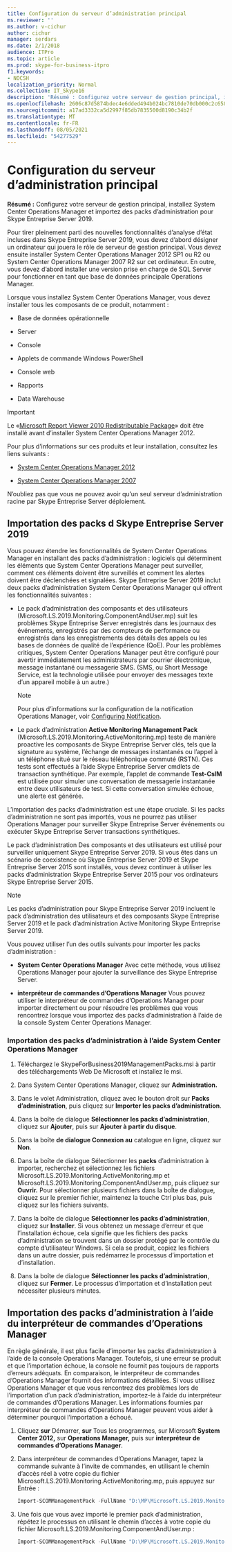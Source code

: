 ```yaml
---
title: Configuration du serveur d’administration principal
ms.reviewer: ''
ms.author: v-cichur
author: cichur
manager: serdars
ms.date: 2/1/2018
audience: ITPro
ms.topic: article
ms.prod: skype-for-business-itpro
f1.keywords:
- NOCSH
localization_priority: Normal
ms.collection: IT_Skype16
description: 'Résumé : Configurez votre serveur de gestion principal, installez System Center Operations Manager et importez des packs d’administration pour Skype Entreprise Server 2019.'
ms.openlocfilehash: 2606c87d5874bdec4e6dded494b024bc7810de70db000c2c65892e0d80e5a6d1
ms.sourcegitcommit: a17ad3332ca5d2997f85db7835500d8190c34b2f
ms.translationtype: MT
ms.contentlocale: fr-FR
ms.lasthandoff: 08/05/2021
ms.locfileid: "54277529"
---
```

# <a name="configure-the-primary-management-server"></a>Configuration du serveur d’administration principal

**Résumé :** Configurez votre serveur de gestion principal, installez System Center Operations Manager et importez des packs d’administration pour Skype Entreprise Server 2019.

Pour tirer pleinement parti des nouvelles fonctionnalités d’analyse d’état incluses dans Skype Entreprise Server 2019, vous devez d’abord désigner un ordinateur qui jouera le rôle de serveur de gestion principal. Vous devez ensuite installer System Center Operations Manager 2012 SP1 ou R2 ou System Center Operations Manager 2007 R2 sur cet ordinateur. En outre, vous devez d’abord installer une version prise en charge de SQL Server pour fonctionner en tant que base de données principale Operations Manager.

Lorsque vous installez System Center Operations Manager, vous devez installer tous les composants de ce produit, notamment :

- Base de données opérationnelle

- Server

- Console

- Applets de commande Windows PowerShell

- Console web

- Rapports

- Data Warehouse

> [!IMPORTANT]
> Le «[Microsoft Report Viewer 2010 Redistributable Package](https://www.microsoft.com/download/details.aspx?id=6442)» doit être installé avant d’installer System Center Operations Manager 2012.

Pour plus d’informations sur ces produits et leur installation, consultez les liens suivants :

- [System Center Operations Manager 2012](/previous-versions/system-center/system-center-2012-R2/hh205987(v=sc.12))

- [System Center Operations Manager 2007](https://technet.microsoft.com/library/bb735860.aspx)

N’oubliez pas que vous ne pouvez avoir qu’un seul serveur d’administration racine par Skype Entreprise Server déploiement.

## <a name="importing-the-skype-for-business-server-2019-management-packs"></a>Importation des packs d Skype Entreprise Server 2019

Vous pouvez étendre les fonctionnalités de System Center Operations Manager en installant des packs d’administration : logiciels qui déterminent les éléments que System Center Operations Manager peut surveiller, comment ces éléments doivent être surveillés et comment les alertes doivent être déclenchées et signalées. Skype Entreprise Server 2019 inclut deux packs d’administration System Center Operations Manager qui offrent les fonctionnalités suivantes :

-  Le pack d’administration des composants et des utilisateurs (Microsoft.LS.2019.Monitoring.ComponentAndUser.mp) suit les problèmes Skype Entreprise Server enregistrés dans les journaux des événements, enregistrés par des compteurs de performance ou enregistrés dans les enregistrements des détails des appels ou les bases de données de qualité de l’expérience (QoE). Pour les problèmes critiques, System Center Operations Manager peut être configuré pour avertir immédiatement les administrateurs par courrier électronique, message instantané ou messagerie SMS. (SMS, ou Short Message Service, est la technologie utilisée pour envoyer des messages texte d’un appareil mobile à un autre.)

    > [!NOTE]
    >  Pour plus d’informations sur la configuration de la notification Operations Manager, voir [Configuring Notification](/previous-versions/system-center/operations-manager-2007-r2/dd440890(v=technet.10)).

- Le pack d’administration **Active Monitoring Management Pack** (Microsoft.LS.2019.Monitoring.ActiveMonitoring.mp) teste de manière proactive les composants de Skype Entreprise Server clés, tels que la signature au système, l’échange de messages instantanés ou l’appel à un téléphone situé sur le réseau téléphonique commuté (RSTN). Ces tests sont effectués à l’aide Skype Entreprise Server cmdlets de transaction synthétique. Par exemple, l’applet de commande **Test-CsIM** est utilisée pour simuler une conversation de messagerie instantanée entre deux utilisateurs de test. Si cette conversation simulée échoue, une alerte est générée.

L’importation des packs d’administration est une étape cruciale. Si les packs d’administration ne sont pas importés, vous ne pourrez pas utiliser Operations Manager pour surveiller Skype Entreprise Server événements ou exécuter Skype Entreprise Server transactions synthétiques.

Le pack d’administration Des composants et des utilisateurs est utilisé pour surveiller uniquement Skype Entreprise Server 2019. Si vous êtes dans un scénario de coexistence où Skype Entreprise Server 2019 et Skype Entreprise Server 2015 sont installés, vous devez continuer à utiliser les packs d’administration Skype Entreprise Server 2015 pour vos ordinateurs Skype Entreprise Server 2015.

> [!NOTE]
> Les packs d’administration pour Skype Entreprise Server 2019 incluent le pack d’administration des utilisateurs et des composants Skype Entreprise Server 2019 et le pack d’administration Active Monitoring Skype Entreprise Server 2019.

Vous pouvez utiliser l’un des outils suivants pour importer les packs d’administration :

- **System Center Operations Manager** Avec cette méthode, vous utilisez Operations Manager pour ajouter la surveillance des Skype Entreprise Server.

- **interpréteur de commandes d’Operations Manager** Vous pouvez utiliser le interpréteur de commandes d’Operations Manager pour importer directement ou pour résoudre les problèmes que vous rencontrez lorsque vous importez des packs d’administration à l’aide de la console System Center Operations Manager.

### <a name="importing-the-management-packs-by-using-system-center-operations-manager"></a>Importation des packs d’administration à l’aide System Center Operations Manager

1. Téléchargez le SkypeForBusiness2019ManagementPacks.msi à partir des téléchargements Web De Microsoft et installez le msi.

2. Dans System Center Operations Manager, cliquez sur **Administration.**

3. Dans le volet Administration, cliquez avec le bouton droit sur **Packs d’administration**, puis cliquez sur **Importer les packs d’administration**.

4. Dans la boîte de dialogue **Sélectionner les packs d’administration**, cliquez sur **Ajouter**, puis sur **Ajouter à partir du disque**.

5. Dans la boîte **de dialogue Connexion au** catalogue en ligne, cliquez sur **Non**.

6. Dans la boîte de dialogue Sélectionner les **packs** d’administration à importer, recherchez et sélectionnez les fichiers Microsoft.LS.2019.Monitoring.ActiveMonitoring.mp et Microsoft.LS.2019.Monitoring.ComponentAndUser.mp, puis cliquez sur **Ouvrir.** Pour sélectionner plusieurs fichiers dans la boîte de dialogue, cliquez sur le premier fichier, maintenez la touche Ctrl plus bas, puis cliquez sur les fichiers suivants.

7. Dans la boîte de dialogue **Sélectionner les packs d’administration**, cliquez sur **Installer**. Si vous obtenez un message d’erreur et que l’installation échoue, cela signifie que les fichiers des packs d’administration se trouvent dans un dossier protégé par le contrôle du compte d’utilisateur Windows. Si cela se produit, copiez les fichiers dans un autre dossier, puis redémarrez le processus d’importation et d’installation.

8. Dans la boîte de dialogue **Sélectionner les packs d’administration**, cliquez sur **Fermer**. Le processus d’importation et d’installation peut nécessiter plusieurs minutes.

## <a name="importing-the-management-packs-by-using-the-operations-manager-shell"></a>Importation des packs d’administration à l’aide du interpréteur de commandes d’Operations Manager

En règle générale, il est plus facile d’importer les packs d’administration à l’aide de la console Operations Manager. Toutefois, si une erreur se produit et que l’importation échoue, la console ne fournit pas toujours de rapports d’erreurs adéquats. En comparaison, le interpréteur de commandes d’Operations Manager fournit des informations détaillées. Si vous utilisez Operations Manager et que vous rencontrez des problèmes lors de l’importation d’un pack d’administration, importez-le à l’aide du interpréteur de commandes d’Operations Manager. Les informations fournies par interpréteur de commandes d’Operations Manager peuvent vous aider à déterminer pourquoi l’importation a échoué.

1. Cliquez **sur** Démarrer, **sur** Tous les programmes, sur Microsoft **System Center 2012,** sur **Operations Manager,** puis sur **interpréteur de commandes d’Operations Manager**.

2. Dans interpréteur de commandes d’Operations Manager, tapez la commande suivante à l’invite de commandes, en utilisant le chemin d’accès réel à votre copie du fichier Microsoft.LS.2019.Monitoring.ActiveMonitoring.mp, puis appuyez sur Entrée :

   ```PowerShell
   Import-SCOMManagementPack -FullName "D:\MP\Microsoft.LS.2019.Monitoring.ActiveMonitoring.mp"
   ```

3. Une fois que vous avez importé le premier pack d’administration, répétez le processus en utilisant le chemin d’accès à votre copie du fichier Microsoft.LS.2019.Monitoring.ComponentAndUser.mp :

   ```PowerShell
   Import-SCOMManagementPack -FullName "D:\MP\Microsoft.LS.2019.Monitoring.ComponentAndUser.mp"
   ```